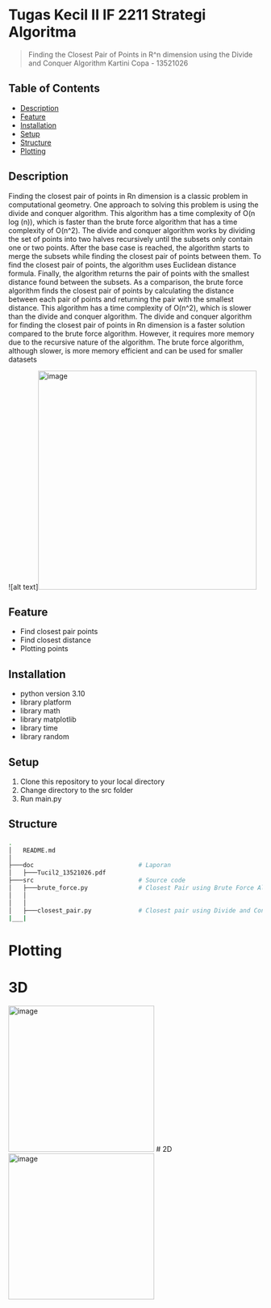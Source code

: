 # Tugas Kecil II IF 2211 Strategi Algoritma
> Finding the Closest Pair of Points in R^n dimension using the Divide and Conquer Algorithm
> Kartini Copa - 13521026

## Table of Contents
* [Description](#description)
* [Feature](#feature)
* [Installation](#installation)
* [Setup](#setup)
* [Structure](#structure)
* [Plotting](#plotting)

## Description
Finding the closest pair of points in Rn dimension is a classic problem in computational geometry. One approach to solving this problem is using the divide and conquer algorithm. This algorithm has a time complexity of O(n log (n)), which is faster than the brute force algorithm that has a time complexity of O(n^2).
The divide and conquer algorithm works by dividing the set of points into two halves recursively until the subsets only contain one or two points. After the base case is reached, the algorithm starts to merge the subsets while finding the closest pair of points between them. To find the closest pair of points, the algorithm uses Euclidean distance formula. Finally, the algorithm returns the pair of points with the smallest distance found between the subsets. As a comparison, the brute force algorithm finds the closest pair of points by calculating the distance between each pair of points and returning the pair with the smallest distance. This algorithm has a time complexity of O(n^2), which is slower than the divide and conquer algorithm. The divide and conquer algorithm for finding the closest pair of points in Rn dimension is a faster solution compared to the brute force algorithm. However, it requires more memory due to the recursive nature of the algorithm. The brute force algorithm, although slower, is more memory efficient and can be used for smaller datasets

![alt text]<img width="433" alt="image" src="https://user-images.githubusercontent.com/102657926/221994175-55fde7a7-f336-411f-8f97-c37d0f050db3.png">


## Feature
- Find closest pair points
- Find closest distance
- Plotting points


## Installation
- python version 3.10
- library platform
- library math
- library matplotlib
- library time
- library random


## Setup
1. Clone this repository to your local directory
2. Change directory to the src folder
3. Run main.py


## Structure
```bash
.
│   README.md
│
├───doc                             # Laporan
│   ├───Tucil2_13521026.pdf
├───src                             # Source code
│   ├───brute_force.py              # Closest Pair using Brute Force Algorithm
│   │     
│   │
│   ├───closest_pair.py             # Closest pair using Divide and Conquer Algorithm
|___|                           
```

# Plotting
# 3D
<img width="289" alt="image" src="https://user-images.githubusercontent.com/102657926/221995218-bc1792ab-2047-452a-ae73-e830a10fcf43.png">
# 2D
<img width="289" alt="image" src="https://user-images.githubusercontent.com/102657926/221995245-a359fa4b-e90b-4532-96d8-db74587037a5.png">
